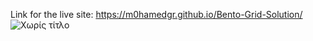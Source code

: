 Link for the live site: https://m0hamedgr.github.io/Bento-Grid-Solution/
![Χωρίς τίτλο](https://github.com/user-attachments/assets/f5fc4f7c-afa6-4fb6-a429-2afa8c2afde5)

